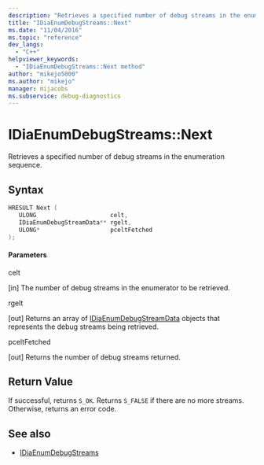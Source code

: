 ```yaml
---
description: "Retrieves a specified number of debug streams in the enumeration sequence."
title: "IDiaEnumDebugStreams::Next"
ms.date: "11/04/2016"
ms.topic: "reference"
dev_langs:
  - "C++"
helpviewer_keywords:
  - "IDiaEnumDebugStreams::Next method"
author: "mikejo5000"
ms.author: "mikejo"
manager: mijacobs
ms.subservice: debug-diagnostics
---
```

# IDiaEnumDebugStreams::Next

Retrieves a specified number of debug streams in the enumeration sequence.

## Syntax

```C++
HRESULT Next ( 
   ULONG                     celt,
   IDiaEnumDebugStreamData** rgelt,
   ULONG*                    pceltFetched
);
```

#### Parameters
 celt

[in] The number of debug streams in the enumerator to be retrieved.

 rgelt

[out] Returns an array of [IDiaEnumDebugStreamData](../../debugger/debug-interface-access/idiaenumdebugstreamdata.md) objects that represents the debug streams being retrieved.

 pceltFetched

[out] Returns the number of debug streams returned.

## Return Value
 If successful, returns `S_OK`. Returns `S_FALSE` if there are no more streams. Otherwise, returns an error code.

## See also
- [IDiaEnumDebugStreams](../../debugger/debug-interface-access/idiaenumdebugstreams.md)
